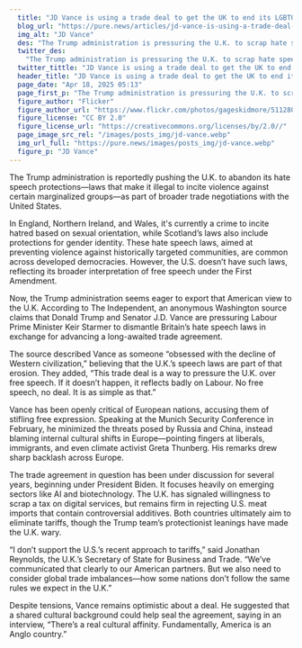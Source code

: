 ```yaml
---
  title: "JD Vance is using a trade deal to get the UK to end its LGBTQ+ hate speech protections"
  blog_url: "https://pure.news/articles/jd-vance-is-using-a-trade-deal-to-get-the-uk-to-end-its-LGBTQ-protections"
  img_alt: "JD Vance"
  des: "The Trump administration is pressuring the U.K. to scrap hate speech laws as part of a trade deal, pushing American-style free speech standards in ongoing negotiations."
  twitter_des:
    "The Trump administration is pressuring the U.K. to scrap hate speech laws as part of a trade deal, pushing American-style free speech standards in ongoing negotiations."
  twitter_tittle: "JD Vance is using a trade deal to get the UK to end its LGBTQ+ hate speech protections"
  header_title: "JD Vance is using a trade deal to get the UK to end its LGBTQ+ hate speech protections"
  page_date: "Apr 18, 2025 05:13"
  page_first_p: "The Trump administration is pressuring the U.K. to scrap hate speech laws as part of a trade deal, pushing American-style free speech standards in ongoing negotiations."
  figure_author: "Flicker"
  figure_author_url: "https://www.flickr.com/photos/gageskidmore/51128072732"
  figure_license: "CC BY 2.0"
  figure_license_url: "https://creativecommons.org/licenses/by/2.0//"
  page_image_src_rel: "/images/posts_img/jd-vance.webp"
  img_url_full: "https://pure.news/images/posts_img/jd-vance.webp"
  figure_p: "JD Vance"
---
```


The Trump administration is reportedly pushing the U.K. to abandon its hate speech protections—laws that make it illegal to incite violence against certain marginalized groups—as part of broader trade negotiations with the United States.

In England, Northern Ireland, and Wales, it's currently a crime to incite hatred based on sexual orientation, while Scotland’s laws also include protections for gender identity. These hate speech laws, aimed at preventing violence against historically targeted communities, are common across developed democracies. However, the U.S. doesn’t have such laws, reflecting its broader interpretation of free speech under the First Amendment.

Now, the Trump administration seems eager to export that American view to the U.K. According to The Independent, an anonymous Washington source claims that Donald Trump and Senator J.D. Vance are pressuring Labour Prime Minister Keir Starmer to dismantle Britain’s hate speech laws in exchange for advancing a long-awaited trade agreement.

The source described Vance as someone “obsessed with the decline of Western civilization,” believing that the U.K.’s speech laws are part of that erosion. They added, “This trade deal is a way to pressure the U.K. over free speech. If it doesn’t happen, it reflects badly on Labour. No free speech, no deal. It is as simple as that.”

Vance has been openly critical of European nations, accusing them of stifling free expression. Speaking at the Munich Security Conference in February, he minimized the threats posed by Russia and China, instead blaming internal cultural shifts in Europe—pointing fingers at liberals, immigrants, and even climate activist Greta Thunberg. His remarks drew sharp backlash across Europe.

The trade agreement in question has been under discussion for several years, beginning under President Biden. It focuses heavily on emerging sectors like AI and biotechnology. The U.K. has signaled willingness to scrap a tax on digital services, but remains firm in rejecting U.S. meat imports that contain controversial additives. Both countries ultimately aim to eliminate tariffs, though the Trump team’s protectionist leanings have made the U.K. wary.

“I don’t support the U.S.’s recent approach to tariffs,” said Jonathan Reynolds, the U.K.’s Secretary of State for Business and Trade. “We’ve communicated that clearly to our American partners. But we also need to consider global trade imbalances—how some nations don’t follow the same rules we expect in the U.K.”

Despite tensions, Vance remains optimistic about a deal. He suggested that a shared cultural background could help seal the agreement, saying in an interview, “There’s a real cultural affinity. Fundamentally, America is an Anglo country.”
